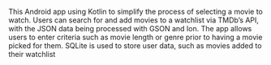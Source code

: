 This Android app using Kotlin to simplify the process of selecting a movie to watch. Users can search for and add movies to a watchlist via TMDb’s API, 
with the JSON data being processed with GSON and Ion. The app allows users to enter criteria such as movie length or genre prior to having a movie picked for them.
SQLite is used to store user data, such as movies added to their watchlist
